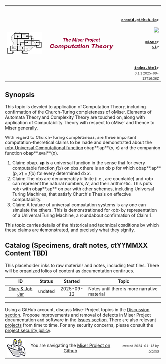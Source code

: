 <!-- index.md 0.1.1                 UTF-8                         2025-09-12
     ----1----|----2----|----3----|----4----|----5----|----6----|----7----|--*
     source <https://github.com/orcmid/miser/blob/master/docs/ct/index.md>
     publication <https://orcmid.github.io/miser/ct/>
     -->
<table border="0" width="100%">
  <tr>
    <td width="25%" align="left" height="6">
       <a href="../" title="The Miser Project on GitHub">
       <img src="../images/misertheory-logo.png" /></a>
    </td>
       <td width="48%" height="6"><p align="center"><font color="#990033"><strong>
    <i>The Miser Project</i><br />
    <i><big><big>Computation Theory</big></big></i></strong></font></p>
    </td>
    <td width="27%" height="6" valign="middle" align="right">
      <b><code>
      <a href="../../" target="_top">orcmid.github.io</a>&gt;
      </code></b>
      <br />
      <a href="https://clustrmaps.com/site/1bw9w" title="Visit tracker">
            <img src="//www.clustrmaps.com/map_v2.png?d=3-2eQV4fOuelVHp_YtztZ0hl9Uj4ei9zLKw_nRgCgyM&cl=ffffff" />
      </a>
      <br />
      <b><code>
      <a href="../" target="_top">miser</a>&gt;
      <a href="./" target="_top">ct</a>&gt;
      </code></b>
      <br /><br />
      <b><code>
      <a href="index.html" target="_top">index.html</a>&gt;</code></b>
      <br />
      <small><small>
        0.1.1 2025-09-12T16:36Z<!-- MAINTAIN THIS MANUALLY -->
      </small></small>
      </td>
  </tr>
</table>


## Synopsis

This topic is devoted to application of Computation Theory, including
confirmation of the Church-Turing completeness of oMiser. Elements of
Automata Theory and Complexity Theory are touched on, along with application
of Computability Theory with respect to oMiser and thence to Miser generally.

With regard to Church-Turing completeness, are three important
computation-theoretical claims to be made and demonstrated about the
[‹ob› Universal Computational function](https://orcmid.github.io/miser/obap/)
obap**.ap**(*p*, *x*) and the companion function obap**.eval**(*p*).

  1. Claim: obap.**.ap** is a universal function in the sense that for every
 computable function *f*(*x*) on obs *x* there is an ob *p* for which
 obap**.ap**(*p*, *x*) = *f*(*x*) for every determined ob *x*.
  2. Claim: The obs are denumerably infinite (i.e., are countable) and ‹ob›
 can represent the natural numbers, *N*, and their arithmetic.  This puts ‹ob›
 with obap**.ap** on par with other schemes, including Universal Turing
 Machines, that satisfy Church's Thesis on effective computability.
  1. Claim: A feature of universal computation systems is any one can simulate
 the others. This is demonstrationed for ‹ob› by representation of a Universal
 Turing Machine, a roundabout confirmation of Claim 1.

 This topic carries details of the historical and technical conditions by
 which these claims are demonstrated, and precisely what they signify.

## Catalog (Specimens, draft notes, ctYYMMXX Content TBD)

This placeholder links to raw materials and notes, including text files.
There will be organized folios of content as documentation continues.

| **ID** | **Status** | **Started** | **Topic** |
|   :-:   |   :-:   |  :-:   |  ---  |
| [Diary & Job Jar](c000000.htm)| undated |2025-09-12 | Notes until there is more narrative material |

----

Using a GitHub account, discuss Miser Project topics in the
[Discussion section](https://github.com/orcmid/miser/discussions).  Propose
improvements and removal of defects in Miser Project documentation and
software in the [Issues section](https://github.com/orcmid/miser/issues).
There are also relevant
[projects](https://github.com/orcmid/miser/projects?query=is%3Aopen)
from time to time.  For any security concerns, please consult the
[project security policy](https://github.com/orcmid/miser/security).

<table border="0" cellspacing="3" width="100%">
  <tr>
    <td width="14%">
	<a href="index.htm" target="_top">
       <img border="0" src="../images/hardhat-thumb.gif" alt="Hard Hat Area"
            align="left" width="80" height="57">
       </a>
    </td>
    <td width="54%" valign="middle" align="center">
      You are navigating the <a href="../">Miser Project on Github</a></td>
    <td width="30%">
      <p align="right"><font size="-2">created 2024-01-13 by
         <a target="_top" href="../../orcmid">orcmid</a> </font></p>
    </td>
  </tr>
</table>
<!--

  0.1.1  2025-09-12T16:36Z Clarigy Computation Theory as the topic
  0.1.0  2025-07-24T19:23Z Add Synopsis
  0.0.4  2025-07-18T19:01Z Align Title with home page
  0.0.3  2025-07-12T22:55Z Change title to Church-Turing Completeness
  0.0.2  2025-07-09T21:31Z Align top/bottom with 0.1.2 hybridForm
  0.0.1  2024-01-14T17:40Z Touch up Catalog entry
  0.0.0  2024-01-13T22:46Z Morphed from cs/ placeholder as boilerplate


               *** end of miser/docs/ct/index.md ***                     -->
